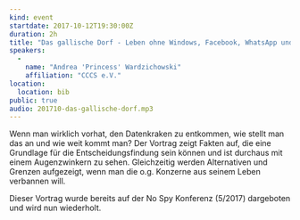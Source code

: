 ```yaml
---
kind: event
startdate: 2017-10-12T19:30:00Z
duration: 2h
title: "Das gallische Dorf - Leben ohne Windows, Facebook, WhatsApp und Google, wie gut geht denn das?"
speakers:
  -
    name: "Andrea 'Princess' Wardzichowski"
    affiliation: "CCCS e.V."
location:
  location: bib
public: true
audio: 201710-das-gallische-dorf.mp3
---
```

Wenn man wirklich vorhat, den Datenkraken zu entkommen, wie stellt man
das an und wie weit kommt man? Der Vortrag zeigt Fakten auf, die eine
Grundlage für die Entscheidungsfindung sein können und ist durchaus mit
einem Augenzwinkern zu sehen. Gleichzeitig werden Alternativen und
Grenzen aufgezeigt, wenn man die o.g. Konzerne aus seinem Leben
verbannen will.

Dieser Vortrag wurde bereits auf der No Spy Konferenz (5/2017)
dargeboten und wird nun wiederholt.
